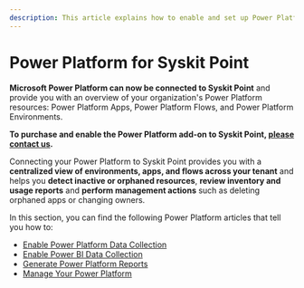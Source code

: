 ```yaml
---
description: This article explains how to enable and set up Power Platform data collection for Syskit Point. 
---
```


# Power Platform for Syskit Point

**Microsoft Power Platform can now be connected to Syskit Point** and provide you with an overview of your organization's Power Platform resources: Power Platform Apps, Power Platform Flows, and Power Platform Environments. 

**To purchase and enable the Power Platform add-on to Syskit Point, [please contact us](https://www.syskit.com/contact-us-power-platform/).**

Connecting your Power Platform to Syskit Point provides you with a **centralized view of environments, apps, and flows across your tenant** and helps you **detect inactive or orphaned resources**, **review inventory and usage reports** and **perform management actions** such as deleting orphaned apps or changing owners.

In this section, you can find the following Power Platform articles that tell you how to:

* [Enable Power Platform Data Collection](enable-power-platform.md)
* [Enable Power BI Data Collection](../power-platform/enable-powerBI-data-collection.md)
* [Generate Power Platform Reports](power-platform-reports/README.md)
* [Manage Your Power Platform](../power-platform/power-platform-actions.md)
 